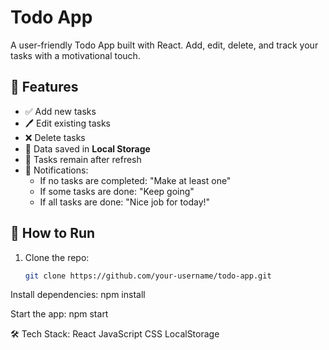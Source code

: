 # Todo App

A user-friendly Todo App built with React. Add, edit, delete, and track your tasks with a motivational touch.

## 📝 Features

- ✅ Add new tasks
- 🖊️ Edit existing tasks
- ❌ Delete tasks
- 💾 Data saved in **Local Storage**
- 🔁 Tasks remain after refresh
- 🔔 Notifications:
  - If no tasks are completed: "Make at least one"
  - If some tasks are done: "Keep going"
  - If all tasks are done: "Nice job for today!"

## 🚀 How to Run

1. Clone the repo:
   ```bash
   git clone https://github.com/your-username/todo-app.git
   ```

Install dependencies:
npm install

Start the app:
npm start

🛠 Tech Stack:
React
JavaScript
CSS
LocalStorage
